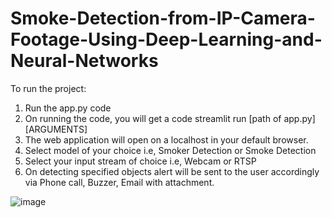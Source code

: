 # Smoke-Detection-from-IP-Camera-Footage-Using-Deep-Learning-and-Neural-Networks

To run the project:
1. Run the app.py code
2. On running the code, you will get a code 
      streamlit run [path of app.py] [ARGUMENTS]
3. The web application will open on a localhost in your default browser.
4. Select model of your choice i.e, Smoker Detection or Smoke Detection
5. Select your input stream of choice i.e, Webcam or RTSP 
6. On detecting specified objects alert will be sent to the user accordingly via Phone call, Buzzer, Email with attachment.

![image](https://github.com/OmkarDaivajna/Smoke_Detection/assets/117528879/4dc0e113-fd9b-44bd-9a8c-a1e8d187e334)

